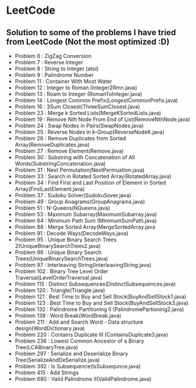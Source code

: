 # LeetCode

## Solution to some of the problems I have tried from LeetCode (Not the most optimized :D)

+ Problem 6 : ZigZag Conversion
+ Problem 7 : Reverse Integer
+ Problem 8 : String to Integer (atoi)
+ Problem 9 : Palindrome Number
+ Problem 11 : Container With Most Water
+ Problem 12 : Integer to Roman (Integer2Rmn.java)
+ Problem 13 : Roam to Integer (RomanToInteger.java)
+ Problem 14 : Longest Common Prefix(LongestCommonPrefix.java)
+ Problem 16 : 3Sum Closest(ThreeSumClosest.java)
+ Problem 23 : Merge k Sorted Lists(MergeKSortedLists.java)
+ Problem 19 : Remove Nth Node From End of List(RemoveNthNode.java)
+ Problem 24 : Swap Nodes in Pairs(SwapNodes.java)
+ Problem 25 : Reverse Nodes in k-Group(ReverseNodeK.java)
+ Problem 26 : Remove Duplicates from Sorted Array(RemoveDuplicates.java)
+ Problem 27 : Remove Element(Remove.java)
+ Problem 30 : Substring with Concatenation of All Words(SubstringConcatenation.java)
+ Problem 31 : Next Permutation(NextPermuation.java)
+ Problem 33 : Search in Rotated Sorted Array(RotatedArray.java)
+ Problem 34 : Find First and Last Position of Element in Sorted Array(FirstLastElement.java)
+ Problem 37 : Sudoku Solver(SudokuSover.java)
+ Problem 49 : Group Anagrams(GroupAnagrams.java)
+ Problem 51 : N-Queens(NQueens.java)
+ Problem 53 : Maximum Subarray(MaximumSubarray.java)
+ Problem 64 : Minimum Path Sum (MinimumSumPath.java)
+ Problem 88 : Merge Sorted Array(MergeSortedArray.java
+ Problem 91 : Decode Ways(DecodeWays.java)
+ Problem 95 : Unique Binary Search Trees 2(UniqueBinarySearchTrees2.java)
+ Problem 96 : Unique Binary Search Trees(UniqueBinarySearchTrees.java)
+ Problem 97 : Interleaving String(InterleavingString.java)
+ Problem 102 : Binary Tree Level Order Traversal(LevelOrderTraversal.java)
+ Problem 115 : Distinct Subsequences(DistinctSubsequences.java)
+ Problem 120 : Triangle(Triangle.java) 
+ Problem 121 : Best Time to Buy and Sell Stock(BuyAndSellStock1.java)
+ Problem 123 : Best Time to Buy and Sell Stock(BuyAndSellStock3.java)
+ Problem 132 : Palindrome Partitioning II (PalindromePartioning2.java)
+ Problem 139 : Word Break(WordBreak.java)
+ Problem 211 : Add and Search Word - Data structure design(WordDictionary.java)
+ Problem 220 : Contains Duplicate III (ContainsDuplicate3.java)
+ Problem 236 : Lowest Common Ancestor of a Binary Tree(LCABinaryTree.java)
+ Problem 297 : Serialize and Deserialize Binary Tree(SerializeAndDeSerialize.java)
+ Problem 392 : Is Subsequence(IsSubsequnce.java)
+ Problem 415 : Add Strings
+ Problem 680 : Valid Palindrome II(ValidPalindrome.java)